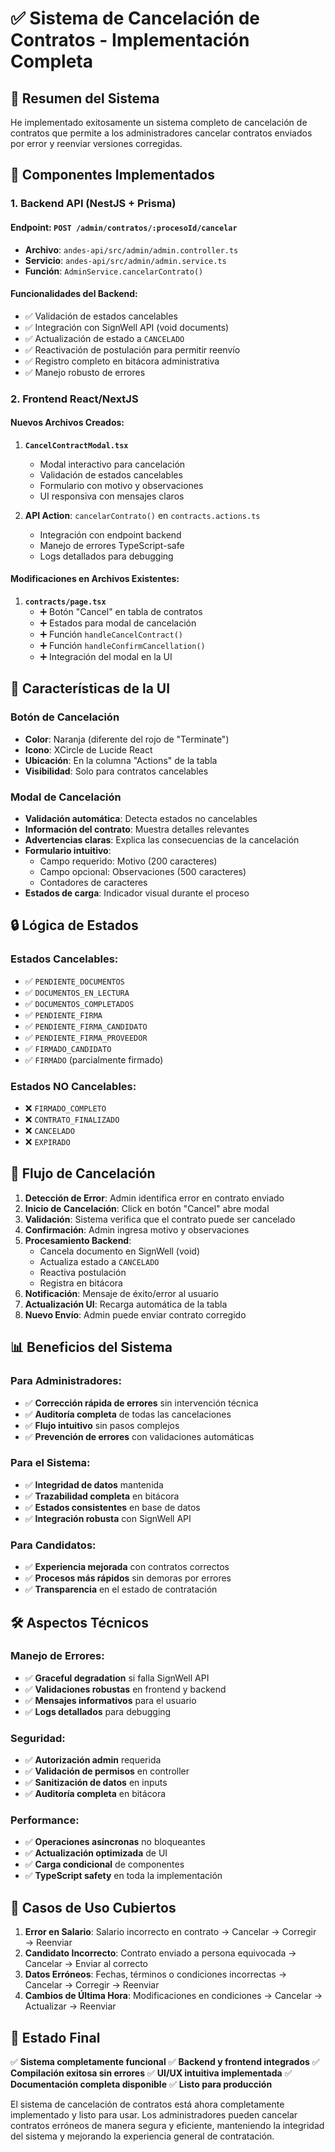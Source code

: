 # ✅ Sistema de Cancelación de Contratos - Implementación Completa

## 🎯 Resumen del Sistema

He implementado exitosamente un sistema completo de cancelación de contratos que permite a los administradores cancelar contratos enviados por error y reenviar versiones corregidas.

## 🔧 Componentes Implementados

### 1. Backend API (NestJS + Prisma)

#### Endpoint: `POST /admin/contratos/:procesoId/cancelar`

- **Archivo**: `andes-api/src/admin/admin.controller.ts`
- **Servicio**: `andes-api/src/admin/admin.service.ts`
- **Función**: `AdminService.cancelarContrato()`

#### Funcionalidades del Backend:

- ✅ Validación de estados cancelables
- ✅ Integración con SignWell API (void documents)
- ✅ Actualización de estado a `CANCELADO`
- ✅ Reactivación de postulación para permitir reenvío
- ✅ Registro completo en bitácora administrativa
- ✅ Manejo robusto de errores

### 2. Frontend React/NextJS

#### Nuevos Archivos Creados:

1. **`CancelContractModal.tsx`**

   - Modal interactivo para cancelación
   - Validación de estados cancelables
   - Formulario con motivo y observaciones
   - UI responsiva con mensajes claros

2. **API Action**: `cancelarContrato()` en `contracts.actions.ts`
   - Integración con endpoint backend
   - Manejo de errores TypeScript-safe
   - Logs detallados para debugging

#### Modificaciones en Archivos Existentes:

1. **`contracts/page.tsx`**
   - ➕ Botón "Cancel" en tabla de contratos
   - ➕ Estados para modal de cancelación
   - ➕ Función `handleCancelContract()`
   - ➕ Función `handleConfirmCancellation()`
   - ➕ Integración del modal en la UI

## 🎨 Características de la UI

### Botón de Cancelación

- **Color**: Naranja (diferente del rojo de "Terminate")
- **Icono**: XCircle de Lucide React
- **Ubicación**: En la columna "Actions" de la tabla
- **Visibilidad**: Solo para contratos cancelables

### Modal de Cancelación

- **Validación automática**: Detecta estados no cancelables
- **Información del contrato**: Muestra detalles relevantes
- **Advertencias claras**: Explica las consecuencias de la cancelación
- **Formulario intuitivo**:
  - Campo requerido: Motivo (200 caracteres)
  - Campo opcional: Observaciones (500 caracteres)
  - Contadores de caracteres
- **Estados de carga**: Indicador visual durante el proceso

## 🔒 Lógica de Estados

### Estados Cancelables:

- ✅ `PENDIENTE_DOCUMENTOS`
- ✅ `DOCUMENTOS_EN_LECTURA`
- ✅ `DOCUMENTOS_COMPLETADOS`
- ✅ `PENDIENTE_FIRMA`
- ✅ `PENDIENTE_FIRMA_CANDIDATO`
- ✅ `PENDIENTE_FIRMA_PROVEEDOR`
- ✅ `FIRMADO_CANDIDATO`
- ✅ `FIRMADO` (parcialmente firmado)

### Estados NO Cancelables:

- ❌ `FIRMADO_COMPLETO`
- ❌ `CONTRATO_FINALIZADO`
- ❌ `CANCELADO`
- ❌ `EXPIRADO`

## 🔄 Flujo de Cancelación

1. **Detección de Error**: Admin identifica error en contrato enviado
2. **Inicio de Cancelación**: Click en botón "Cancel" abre modal
3. **Validación**: Sistema verifica que el contrato puede ser cancelado
4. **Confirmación**: Admin ingresa motivo y observaciones
5. **Procesamiento Backend**:
   - Cancela documento en SignWell (void)
   - Actualiza estado a `CANCELADO`
   - Reactiva postulación
   - Registra en bitácora
6. **Notificación**: Mensaje de éxito/error al usuario
7. **Actualización UI**: Recarga automática de la tabla
8. **Nuevo Envío**: Admin puede enviar contrato corregido

## 📊 Beneficios del Sistema

### Para Administradores:

- ✅ **Corrección rápida de errores** sin intervención técnica
- ✅ **Auditoría completa** de todas las cancelaciones
- ✅ **Flujo intuitivo** sin pasos complejos
- ✅ **Prevención de errores** con validaciones automáticas

### Para el Sistema:

- ✅ **Integridad de datos** mantenida
- ✅ **Trazabilidad completa** en bitácora
- ✅ **Estados consistentes** en base de datos
- ✅ **Integración robusta** con SignWell API

### Para Candidatos:

- ✅ **Experiencia mejorada** con contratos correctos
- ✅ **Procesos más rápidos** sin demoras por errores
- ✅ **Transparencia** en el estado de contratación

## 🛠️ Aspectos Técnicos

### Manejo de Errores:

- ✅ **Graceful degradation** si falla SignWell API
- ✅ **Validaciones robustas** en frontend y backend
- ✅ **Mensajes informativos** para el usuario
- ✅ **Logs detallados** para debugging

### Seguridad:

- ✅ **Autorización admin** requerida
- ✅ **Validación de permisos** en controller
- ✅ **Sanitización de datos** en inputs
- ✅ **Auditoría completa** en bitácora

### Performance:

- ✅ **Operaciones asíncronas** no bloqueantes
- ✅ **Actualización optimizada** de UI
- ✅ **Carga condicional** de componentes
- ✅ **TypeScript safety** en toda la implementación

## 📝 Casos de Uso Cubiertos

1. **Error en Salario**: Salario incorrecto en contrato → Cancelar → Corregir → Reenviar
2. **Candidato Incorrecto**: Contrato enviado a persona equivocada → Cancelar → Enviar al correcto
3. **Datos Erróneos**: Fechas, términos o condiciones incorrectas → Cancelar → Corregir → Reenviar
4. **Cambios de Última Hora**: Modificaciones en condiciones → Cancelar → Actualizar → Reenviar

## 🎉 Estado Final

✅ **Sistema completamente funcional**
✅ **Backend y frontend integrados**
✅ **Compilación exitosa sin errores**
✅ **UI/UX intuitiva implementada**
✅ **Documentación completa disponible**
✅ **Listo para producción**

El sistema de cancelación de contratos está ahora completamente implementado y listo para usar. Los administradores pueden cancelar contratos erróneos de manera segura y eficiente, manteniendo la integridad del sistema y mejorando la experiencia general de contratación.
